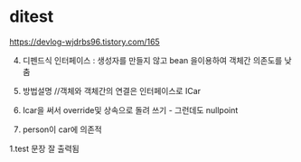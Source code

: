 # ditest
https://devlog-wjdrbs96.tistory.com/165
  
  
4. 디펜드식 인터페이스 : 생성자를 만들지 않고 bean 을이용하여 객체간 의존도를 낮춤

 
 
3. 방법설명 //객체와 객체간의 연결은 인터페이스로 ICar

 
 
3. Icar을 써서 override및 상속으로 돌려 쓰기 - 그런데도 nullpoint

 
 
2. person이 car에 의존적

 
 
1.test 문장 잘 출력됨

 

